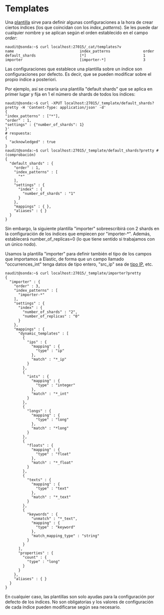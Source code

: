 # Templates

Una [plantilla](https://www.elastic.co/guide/en/elasticsearch/reference/current/index-templates.html)
sirve para definir algunas configuraciones a la hora de crear ciertos índices (los que coincidan con los *index_patterns*).
Se les puede dar cualquier nombre y se aplican según el orden establecido en el campo *order*:

```
naudit@sonda:~$ curl localhost:27015/_cat/templates?v
name                              index_patterns               order
default_shards                    [*]                          1
importer                          [importer-*]                 3
```

Las configuraciones que establece una plantilla sobre un índice son configuraciones por defecto. Es decir, que se pueden modificar sobre
el propio índice a posteriori.

Por ejemplo, así se crearía una plantilla "default shards" que se aplica en primer lugar y fija en 1 el número de shards de todos los índices:

```
naudit@sonda:~$ curl -XPUT localhost:27015/_template/default_shards?pretty -H 'Content-Type: application/json' -d'
{
"index_patterns" : ["*"],
"order" : 1,
"settings" : {"number_of_shards": 1}
}'
# respuesta:
{
  "acknowledged" : true
}
naudit@sonda:~$ curl localhost:27015/_template/default_shards?pretty # (comprobación)
{
  "default_shards" : {
    "order" : 1,
    "index_patterns" : [
      "*"
    ],
    "settings" : {
      "index" : {
        "number_of_shards" : "1"
      }
    },
    "mappings" : { },
    "aliases" : { }
  }
}

```

Sin embargo, la siguiente plantilla "importer" sobreescribirá con 2 shards en la configuración de los índices que empiecen por "importer-*".
Además, establecerá number_of_replicas=0 (lo que tiene sentido si trabajamos con un único nodo).

Usamos la plantilla "importer" para definir también el tipo de los campos que importamos a Elastic, de forma que un campo llamado "occurrences_int"
tenga datos de tipo entero, "src_ip" sea de [tipo IP](https://www.elastic.co/guide/en/elasticsearch/reference/current/ip.html), etc.

```
naudit@sonda:~$ curl localhost:27015/_template/importer?pretty
{
  "importer" : {
    "order" : 3,
    "index_patterns" : [
      "importer-*"
    ],
    "settings" : {
      "index" : {
        "number_of_shards" : "2",
        "number_of_replicas" : "0"
      }
    },
    "mappings" : {
      "dynamic_templates" : [
        {
          "ips" : {
            "mapping" : {
              "type" : "ip"
            },
            "match" : "*_ip"
          }
        },
        {
          "ints" : {
            "mapping" : {
              "type" : "integer"
            },
            "match" : "*_int"
          }
        },
        {
          "longs" : {
            "mapping" : {
              "type" : "long"
            },
            "match" : "*long"
          }
        },
        {
          "floats" : {
            "mapping" : {
              "type" : "float"
            },
            "match" : "*_float"
          }
        },
        {
          "texts" : {
            "mapping" : {
              "type" : "text"
            },
            "match" : "*_text"
          }
        },
        {
          "keywords" : {
            "unmatch" : "*_text",
            "mapping" : {
              "type" : "keyword"
            },
            "match_mapping_type" : "string"
          }
        }
      ],
      "properties" : {
        "count" : {
          "type" : "long"
        }
      }
    },
    "aliases" : { }
  }
}
```

En cualquier caso, las plantillas son solo ayudas para la configuración por defecto de los índices.
No son obligatorias y los valores de configuración de cada índice pueden modificarse según sea necesario.

